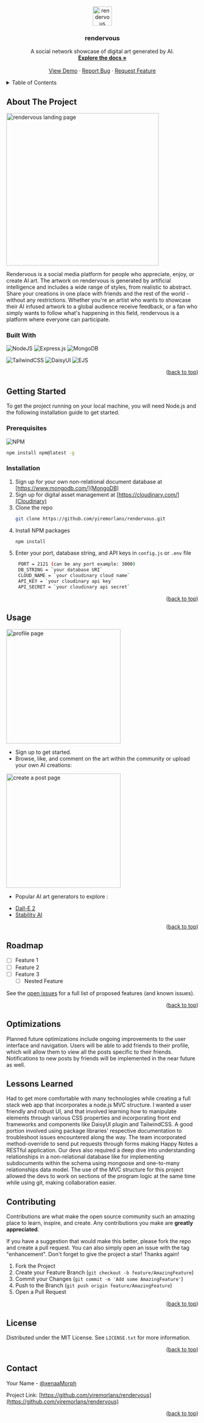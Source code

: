 <a name="readme-top"></a>

<br />
<div align="center">
  <a href="https://github.com/yiremorlans/rendervous">
    <img src="https://github.com/yiremorlans/rendervous/blob/main/public/imgs/render-icon.png" alt="rendervous logo" width="50" height="50">
  </a>

<h3 align="center">rendervous</h3>

  <p align="center">
    A social network showcase of digital art generated by AI.
    <br />
    <a href="https://github.com/yiremorlans/rendervous"><strong>Explore the docs »</strong></a>
    <br />
    <br />
    <a href="https://github.com/yiremorlans/rendervous">View Demo</a>
    ·
    <a href="https://github.com/yiremorlans/rendervous/issues">Report Bug</a>
    ·
    <a href="https://github.com/yiremorlans/rendervous/issues">Request Feature</a>
  </p>
</div>



<!-- TABLE OF CONTENTS -->
<details>
  <summary>Table of Contents</summary>
  <ol>
    <li>
      <a href="#about-the-project">About The Project</a>
      <ul>
        <li><a href="#built-with">Built With</a></li>
      </ul>
    </li>    <li>
      <a href="#getting-started">Getting Started</a>
      <ul>
        <li><a href="#prerequisites">Prerequisites</a></li>
        <li><a href="#installation">Installation</a></li>
      </ul>
    </li>
    <li><a href="#usage">Usage</a></li>
    <li><a href="#roadmap">Roadmap</a></li>
    <li><a href="#optimizations">Optimizations</a></li>
    <li><a href="#lessonslearned">Lessons Learned</a></li>
    <li><a href="#contributing">Contributing</a></li>
    <li><a href="#license">License</a></li>
    <li><a href="#contact">Contact</a></li>
    
  </ol>
</details>



<!-- ABOUT THE PROJECT -->
## About The Project
<div text-align="center">
  <img src="https://github.com/yiremorlans/rendervous/blob/main/public/imgs/render-landing.png" alt="rendervous landing page" width="400px"/>
</div>


Rendervous is a social media platform for people who appreciate, enjoy, or create AI art. The artwork on rendervous is generated by artificial intelligence and includes a wide range of styles, from realistic to abstract. Share your creations in one place with friends and the rest of the world - without any restrictions. Whether you're an artist who wants to showcase their AI infused artwork to a global audience receive feedback, or a fan who simply wants to follow what's happening in this field, rendervous is a platform where everyone can participate. 



### Built With

![NodeJS](https://img.shields.io/badge/node.js-6DA55F?style=for-the-badge&logo=node.js&logoColor=white) 
![Express.js](https://img.shields.io/badge/express.js-%23404d59.svg?style=for-the-badge&logo=express&logoColor=%2361DAFB) 
![MongoDB](https://img.shields.io/badge/MongoDB-%234ea94b.svg?style=for-the-badge&logo=mongodb&logoColor=white) 

![TailwindCSS](https://img.shields.io/badge/tailwindcss-%2338B2AC.svg?style=for-the-badge&logo=tailwind-css&logoColor=white) 
![DaisyUI](https://img.shields.io/badge/DaisyUI-610cf5.svg?style=for-the-badge&logo=DaisyUI&logoColor=white) 
![EJS](https://img.shields.io/badge/ejs-%234ea94b.svg?style=for-the-badge&logo=ejs&logoColor=white) 



<p align="right">(<a href="#readme-top">back to top</a>)</p>



<!-- GETTING STARTED -->
## Getting Started

To get the project running on your local machine, you will need Node.js and the following installation guide to get started.

### Prerequisites

![NPM](https://img.shields.io/badge/NPM-%23000000.svg?style=for-the-badge&logo=npm&logoColor=white)

  ```sh
  npm install npm@latest -g
  ```

### Installation

1. Sign up for your own non-relational document database at [https://www.mongodb.com/](MongoDB)
2. Sign up for digital asset management at [https://cloudinary.com/](Cloudinary)
3. Clone the repo
   ```sh
   git clone https://github.com/yiremorlans/rendervous.git
   ```
4. Install NPM packages
   ```sh
   npm install
   ```
5. Enter your port, database string, and API keys in `config.js` or `.env` file
   ```sh
    PORT = 2121 (can be any port example: 3000)
    DB_STRING = `your database URI`
    CLOUD_NAME = `your cloudinary cloud name`
    API_KEY = `your cloudinary api key`
    API_SECRET = `your cloudinary api secret`
   ```

<p align="right">(<a href="#readme-top">back to top</a>)</p>


<!-- USAGE EXAMPLES -->
## Usage

<img src="https://github.com/yiremorlans/rendervous/blob/main/public/imgs/render-profile.png" alt="profile page" width="300px"/>

 - Sign up to get started. 
 - Browse, like, and comment on the art within the community or upload your own AI creations:

<img src="https://github.com/yiremorlans/rendervous/blob/main/public/imgs/render-post.png" alt="create a post page" width="300px"/>

 - Popular AI art generators to explore :
 * [Dall-E 2](https://openai.com/dall-e-2/)
 * [Stability AI](beta.dreamstudio.ai)



<p align="right">(<a href="#readme-top">back to top</a>)</p>



<!-- ROADMAP -->
## Roadmap

- [ ] Feature 1
- [ ] Feature 2
- [ ] Feature 3
    - [ ] Nested Feature

See the [open issues](https://github.com/yiremorlans/rendervous/issues) for a full list of proposed features (and known issues).

<p align="right">(<a href="#readme-top">back to top</a>)</p>

## Optimizations
 
Planned future optimizations include ongoing improvements to the user interface and navigation. Users will be able to add friends to their profile, which will allow them to view all the posts specific to their friends. Notifications to new posts by friends will be implemented in the near future as well. 

## Lessons Learned

Had to get more comfortable with many technologies while creating a full stack web app that incorporates a node.js MVC structure. I wanted a user friendly and robust UI, and that involved learning how to manipulate elements through various CSS properties and incorporating front end frameworks and components like DaisyUI plugin and TailwindCSS. A good portion involved using package libraries' respective documentation to troubleshoot issues encountered along the way. The team incorporated method-override to send put requests through forms making Happy Notes a RESTful application. Our devs also required a deep dive into understanding relationships in a non-relational database like for implementing subdocuments within the schema using mongoose and one-to-many relationships data model. The use of the MVC structure for this project allowed the devs to work on sections of the program logic at the same time while using git, making collaboration easier.

<!-- CONTRIBUTING -->
## Contributing

Contributions are what make the open source community such an amazing place to learn, inspire, and create. Any contributions you make are **greatly appreciated**.

If you have a suggestion that would make this better, please fork the repo and create a pull request. You can also simply open an issue with the tag "enhancement".
Don't forget to give the project a star! Thanks again!

1. Fork the Project
2. Create your Feature Branch (`git checkout -b feature/AmazingFeature`)
3. Commit your Changes (`git commit -m 'Add some AmazingFeature'`)
4. Push to the Branch (`git push origin feature/AmazingFeature`)
5. Open a Pull Request

<p align="right">(<a href="#readme-top">back to top</a>)</p>



<!-- LICENSE -->
## License

Distributed under the MIT License. See `LICENSE.txt` for more information.

<p align="right">(<a href="#readme-top">back to top</a>)</p>



<!-- CONTACT -->
## Contact

Your Name - [@xenaaMorph](https://twitter.com/xenaaMorph)

Project Link: [https://github.com/yiremorlans/rendervous](https://github.com/yiremorlans/rendervous)

<p align="right">(<a href="#readme-top">back to top</a>)</p>



<!-- MARKDOWN LINKS & IMAGES -->
<!-- https://www.markdownguide.org/basic-syntax/#reference-style-links -->
[contributors-shield]: https://img.shields.io/github/contributors/yiremorlans/rendervous.svg?style=for-the-badge
[contributors-url]: https://github.com/yiremorlans/rendervous/graphs/contributors
[forks-shield]: https://img.shields.io/github/forks/yiremorlans/rendervous.svg?style=for-the-badge
[forks-url]: https://github.com/yiremorlans/rendervous/network/members
[stars-shield]: https://img.shields.io/github/stars/yiremorlans/rendervous.svg?style=for-the-badge
[stars-url]: https://github.com/yiremorlans/rendervous/stargazers
[issues-shield]: https://img.shields.io/github/issues/yiremorlans/rendervous.svg?style=for-the-badge
[issues-url]: https://github.com/yiremorlans/rendervous/issues
[license-shield]: https://img.shields.io/github/license/yiremorlans/rendervous.svg?style=for-the-badge
[license-url]: https://github.com/yiremorlans/rendervous/blob/master/LICENSE.txt
[linkedin-shield]: https://img.shields.io/badge/-LinkedIn-black.svg?style=for-the-badge&logo=linkedin&colorB=555
[linkedin-url]: https://linkedin.com/in/yiremorlans
[product-screenshot]: images/screenshot.png
[Next.js]: https://img.shields.io/badge/next.js-000000?style=for-the-badge&logo=nextdotjs&logoColor=white
[Next-url]: https://nextjs.org/
[React.js]: https://img.shields.io/badge/React-20232A?style=for-the-badge&logo=react&logoColor=61DAFB
[React-url]: https://reactjs.org/
[Vue.js]: https://img.shields.io/badge/Vue.js-35495E?style=for-the-badge&logo=vuedotjs&logoColor=4FC08D
[Vue-url]: https://vuejs.org/
[Angular.io]: https://img.shields.io/badge/Angular-DD0031?style=for-the-badge&logo=angular&logoColor=white
[Angular-url]: https://angular.io/
[Svelte.dev]: https://img.shields.io/badge/Svelte-4A4A55?style=for-the-badge&logo=svelte&logoColor=FF3E00
[Svelte-url]: https://svelte.dev/
[Laravel.com]: https://img.shields.io/badge/Laravel-FF2D20?style=for-the-badge&logo=laravel&logoColor=white
[Laravel-url]: https://laravel.com
[Bootstrap.com]: https://img.shields.io/badge/Bootstrap-563D7C?style=for-the-badge&logo=bootstrap&logoColor=white
[Bootstrap-url]: https://getbootstrap.com
[JQuery.com]: https://img.shields.io/badge/jQuery-0769AD?style=for-the-badge&logo=jquery&logoColor=white
[JQuery-url]: https://jquery.com 




